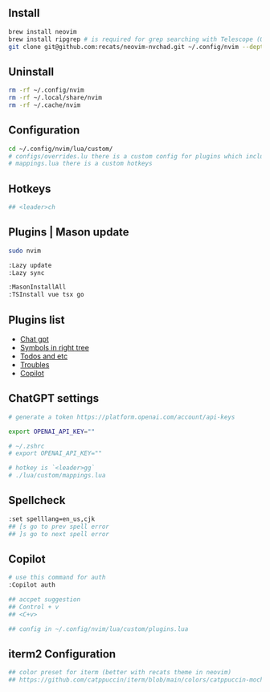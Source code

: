 ## Install

```sh
brew install neovim
brew install ripgrep # is required for grep searching with Telescope (OPTIONAL).
git clone git@github.com:recats/neovim-nvchad.git ~/.config/nvim --depth 1 && nvim
```

## Uninstall

```sh
rm -rf ~/.config/nvim
rm -rf ~/.local/share/nvim
rm -rf ~/.cache/nvim
```

## Configuration

```sh
cd ~/.config/nvim/lua/custom/
# configs/overrides.lu there is a custom config for plugins which includes in configs/plugins.lua
# mappings.lua there is a custom hotkeys
```

## Hotkeys

```sh
## <leader>ch
```

## Plugins | Mason update

```sh
sudo nvim

:Lazy update
:Lazy sync

:MasonInstallAll
:TSInstall vue tsx go
```

## Plugins list

- [Chat gpt](https://github.com/jackMort/ChatGPT.nvim)
- [Symbols in right tree](https://github.com/simrat39/symbols-outline.nvim)
- [Todos and etc](https://github.com/folke/todo-comments.nvim)
- [Troubles](https://github.com/folke/trouble.nvim)
- [Copilot](https://github.com/zbirenbaum/copilot.lua)

## ChatGPT settings

```sh
# generate a token https://platform.openai.com/account/api-keys

export OPENAI_API_KEY=""

# ~/.zshrc
# export OPENAI_API_KEY=""

# hotkey is `<leader>gg`
# ./lua/custom/mappings.lua
```

## Spellcheck

```sh
:set spelllang=en_us,cjk
## [s go to prev spell error
## ]s go to next spell error
```

## Copilot

```sh
# use this command for auth
:Copilot auth

## accpet suggestion
## Control + v
## <C+v>

## config in ~/.config/nvim/lua/custom/plugins.lua
```

## iterm2 Configuration

```sh
## color preset for iterm (better with recats theme in neovim)
## https://github.com/catppuccin/iterm/blob/main/colors/catppuccin-mocha.itermcolors
```
